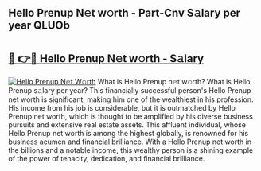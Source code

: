 ## Hello Prenup N𝚎t w𝚘rth - Part-Cnv S𝚊lary per year QLUOb

# <h2><a href="http://gc10a6q.nevu.top/?p=Hello+Prenup">🔗 👉🔴 Hello Prenup N𝚎t w𝚘rth - S𝚊lary</a></h2>

[![Hello Prenup N𝚎t W𝚘rth](https://i.imgur.com/Oavwk0R.jpeg)](http://gc10a6q.nevu.top/?p=Hello+Prenup)
What is Hello Prenup n𝚎t w𝚘rth? What is Hello Prenup s𝚊lary per year?
This financially successful person's Hello Prenup net worth is significant, making him one of the wealthiest in his profession. His income from his job is considerable, but it is outmatched by Hello Prenup net worth, which is thought to be amplified by his diverse business pursuits and extensive real estate assets. This affluent individual, whose Hello Prenup net worth is among the highest globally, is renowned for his business acumen and financial brilliance. With a Hello Prenup net worth in the billions and a notable income, this wealthy person is a shining example of the power of tenacity, dedication, and financial brilliance.
